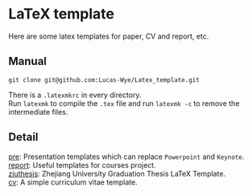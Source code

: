 # LaTeX template
Here are some latex templates for paper, CV and report, etc.  

## Manual
```
git clone git@github.com:Lucas-Wye/Latex_template.git
```

There is a `.latexmkrc` in every directory.    
Run `latexmk` to compile the `.tex` file and run `latexmk -c` to remove the intermediate files.  

## Detail
[pre](./pre): Presentation templates which can replace `Powerpoint` and `Keynote`.  
[report](./report): Useful templates for courses project.  
[zjuthesis](https://github.com/TheNetAdmin/zjuthesis): Zhejiang University Graduation Thesis LaTeX Template.  
[cv](./cv): A simple curriculum vitae template.
